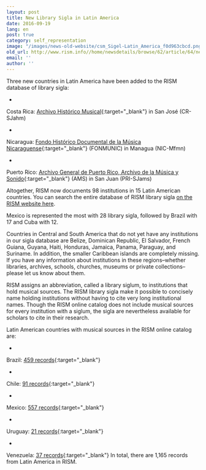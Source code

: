 ```yaml
---
layout: post
title: New Library Sigla in Latin America
date: 2016-09-19
lang: en
post: true
category: self_representation
image: "/images/news-old-website/csm_Sigel-Latin_America_f0d963cbcd.png"
old_url: http://www.rism.info//home/newsdetails/browse/62/article/64/new-library-sigla-in-latin-america.html
email: ''
author: ''
---
```


Three new countries in Latin America have been added to the RISM database of library sigla:

-

Costa Rica: [Archivo Histórico Musical](http://archivomusical.ucr.ac.cr/){:target="_blank"} in San José (CR-SJahm)

-

Nicaragua: [Fondo Histórico Documental de la Música Nicaraguense](http://ihnca.edu.ni/){:target="_blank"} (FONMUNIC) in Managua (NIC-Mfmn)

-

Puerto Rico: [Archivo General de Puerto Rico, Archivo de la Música y Sonido](http://www.icp.gobierno.pr/programas/archivo-general-de-puerto-rico){:target="_blank"} (AMS) in San Juan (PRI-SJams)


Altogether, RISM now documents 98 institutions in 15 Latin American countries. You can search the entire database of RISM library sigla [on the RISM website here](/community/development/rism-sigla-directory.html).

Mexico is represented the most with 28 library sigla, followed by Brazil with 17 and Cuba with 12.

Countries in Central and South America that do not yet have any institutions in our sigla database are Belize, Dominican Republic, El Salvador, French Guiana, Guyana, Haiti, Honduras, Jamaica, Panama, Paraguay, and Suriname. In addition, the smaller Caribbean islands are completely missing. If you have any information about institutions in these regions–whether libraries, archives, schools, churches, museums or private collections–please let us know about them.

RISM assigns an abbreviation, called a library siglum, to institutions that hold musical sources. The RISM library sigla make it possible to concisely name holding institutions without having to cite very long institutional names. Though the RISM online catalog does not include musical sources for every institution with a siglum, the sigla are nevertheless available for scholars to cite in their research.

Latin American countries with musical sources in the RISM online catalog are:

-

Brazil: [459 records](https://opac.rism.info/search?View=rism&siglum=BR-*){:target="_blank"}

-

Chile: [91 records](https://opac.rism.info/search?View=rism&siglum=RCH-*){:target="_blank"}

-

Mexico: [557 records](https://opac.rism.info/search?View=rism&siglum=MEX-*){:target="_blank"}

-

Uruguay: [21 records](https://opac.rism.info/search?View=rism&siglum=ROU-*){:target="_blank"}

-

Venezuela: [37 records](https://opac.rism.info/search?View=rism&siglum=VE-*){:target="_blank"}
In total, there are 1,165 records from Latin America in RISM.


